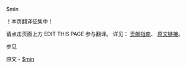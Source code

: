  $min

 ！本页翻译征集中！

请点击页面上方 EDIT THIS PAGE 参与翻译。
详见：
[贡献指南]( https://github.com/JinMuInfo/MongoDB-Manual-zh/blob/master/CONTRIBUTING.md )、
[原文链接](  https://docs.mongodb.com/manual/reference/operator/meta/min/  )。

 参见

原文 - [$min]( https://docs.mongodb.com/manual/reference/operator/meta/min/ )

